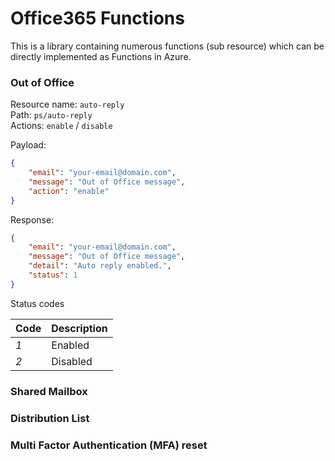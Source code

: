 # Office365 Functions

This is a library containing numerous functions (sub resource) which can be directly implemented as Functions in Azure.

### Out of Office

Resource name: `auto-reply`  
Path: `ps/auto-reply`  
Actions: `enable` / `disable`

Payload:
```json
{
	"email": "your-email@domain.com",
	"message": "Out of Office message",
	"action": "enable"
}
```

Response:
```json
{
	"email": "your-email@domain.com",
	"message": "Out of Office message",
	"detail": "Auto reply enabled.",
	"status": 1
}
```

Status codes

| Code | Description    |
| ---- | -------------- |
| *1*  | Enabled        |
| *2*  | Disabled       |

### Shared Mailbox

### Distribution List

### Multi Factor Authentication (MFA) reset
